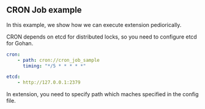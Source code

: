 CRON Job example
------------------

In this example, we show how we can
execute extension pediorically.

CRON depends on etcd for distributed locks,
so you need to configure etcd for Gohan.

``` yaml
cron:
    - path: cron://cron_job_sample
      timing: "*/5 * * * * *"

etcd:
    - http://127.0.0.1:2379
```

In extension, you need to specify path which maches specified in the config file.